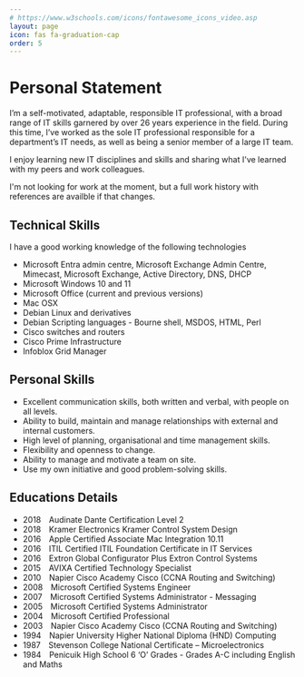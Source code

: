 ```yaml
---
# https://www.w3schools.com/icons/fontawesome_icons_video.asp
layout: page
icon: fas fa-graduation-cap
order: 5
---
```


# Personal Statement

I’m a self-motivated, adaptable, responsible IT professional, with a broad range of IT skills garnered by over 26 years experience in the field. During this time, I’ve worked as the sole IT professional responsible for a department’s IT needs, as well as being a senior member of a large IT team.

I enjoy learning new IT disciplines and skills and sharing what I've learned with my peers and work colleagues.

I'm not looking for work at the moment, but a full work history with references are availble if that changes.

## Technical Skills

I have a good working knowledge of the following technologies

* Microsoft Entra admin centre, Microsoft Exchange Admin Centre, Mimecast, Microsoft Exchange, Active Directory, DNS, DHCP
* Microsoft Windows 10 and 11
* Microsoft Office (current and previous versions)
* Mac OSX
* Debian Linux and derivatives
* Debian Scripting languages - Bourne shell, MSDOS, HTML, Perl
* Cisco switches and routers
* Cisco Prime Infrastructure
* Infoblox Grid Manager

## Personal Skills

* Excellent communication skills, both written and verbal, with people on all levels.
* Ability to build, maintain and manage relationships with external and internal customers.
* High level of planning, organisational and time management skills.
* Flexibility and openness to change.
* Ability to manage and motivate a team on site.
* Use my own initiative and good problem-solving skills.

## Educations Details

* 2018&emsp;Audinate                        Dante Certification Level 2  
* 2018&emsp;Kramer Electronics              Kramer Control System Design  
* 2016&emsp;Apple Certified Associate       Mac Integration 10.11  
* 2016&emsp;ITIL Certified                  ITIL Foundation Certificate in IT Services  
* 2016&emsp;Extron Global Configurator Plus Extron Control Systems  
* 2015&emsp;AVIXA                           Certified Technology Specialist  
* 2010&emsp;Napier Cisco Academy            Cisco (CCNA Routing and Switching)  
* 2008&emsp;Microsoft                       Certified Systems Engineer  
* 2007&emsp;Microsoft                       Certified Systems Administrator - Messaging  
* 2005&emsp;Microsoft                       Certified Systems Administrator  
* 2004&emsp;Microsoft                       Certified Professional  
* 2003&emsp;Napier Cisco Academy            Cisco (CCNA Routing and Switching)  
* 1994&emsp;Napier University               Higher National Diploma (HND) Computing  
* 1987&emsp;Stevenson College               National Certificate – Microelectronics  
* 1984&emsp;Penicuik High School            6 ‘O’ Grades - Grades A-C including English and Maths  
